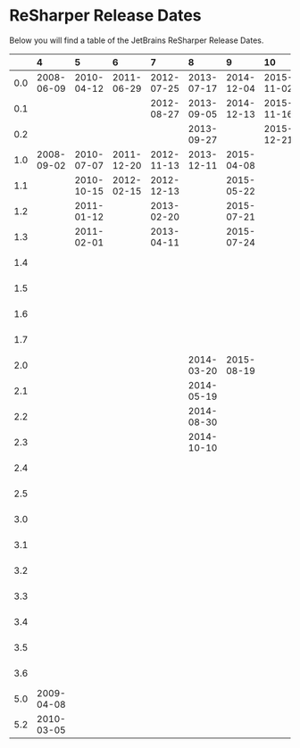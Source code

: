 # ReSharper Release Dates
Below you will find a table of the JetBrains ReSharper Release Dates.

|     | 4          | 5          | 6          | 7          | 8          | 9          | 10         | 2016       | 2017       | 2018       | 2019       | 2020       | 2021       | 2022       | 2023       | 2024       |
|----:|:-----------|:-----------|:-----------|:-----------|:-----------|:-----------|:-----------|:-----------|:-----------|:-----------|:-----------|:-----------|:-----------|:-----------|:-----------|:-----------|
| 0.0 | 2008-06-09 | 2010-04-12 | 2011-06-29 | 2012-07-25 | 2013-07-17 | 2014-12-04 | 2015-11-02 |            |            |            |            |            |            |            |            |            |
| 0.1 |            |            |            | 2012-08-27 | 2013-09-05 | 2014-12-13 | 2015-11-16 |            |            |            |            |            |            |            |            |            |
| 0.2 |            |            |            |            | 2013-09-27 |            | 2015-12-21 |            |            |            |            |            |            |            |            |            |
| 1.0 | 2008-09-02 | 2010-07-07 | 2011-12-20 | 2012-11-13 | 2013-12-11 | 2015-04-08 |            | 2016-04-14 | 2017-04-03 | 2018-04-16 | 2019-04-30 | 2020-04-16 | 2021-04-08 | 2022-04-19 | 2023-04-05 | 2024-04-09 |
| 1.1 |            | 2010-10-15 | 2012-02-15 | 2012-12-13 |            | 2015-05-22 |            | 2016-05-05 | 2017-04-07 | 2018-05-25 | 2019-05-02 | 2020-04-29 | 2021-04-10 | 2022-04-29 | 2023-04-26 | 2024-04-17 |
| 1.2 |            | 2011-01-12 |            | 2013-02-20 |            | 2015-07-21 |            | 2016-05-23 | 2017-04-28 | 2018-05-31 | 2019-06-06 | 2020-05-07 | 2021-04-23 | 2022-06-03 | 2023-05-17 | 2024-05-07 |
| 1.3 |            | 2011-02-01 |            | 2013-04-11 |            | 2015-07-24 |            |            | 2017-06-14 | 2018-07-05 | 2019-07-10 | 2020-05-19 | 2021-05-26 |            | 2023-06-22 | 2024-06-10 |
| 1.4 |            |            |            |            |            |            |            |            |            | 2018-08-02 |            | 2020-07-09 |            |            | 2023-07-18 | 2024-06-24 |
| 1.5 |            |            |            |            |            |            |            |            |            |            |            |            | 2021-07-22 |            |            | 2024-08-06 |
| 1.6 |            |            |            |            |            |            |            |            |            |            |            |            |            |            | 2024-03-15 |            |
| 1.7 |            |            |            |            |            |            |            |            |            |            |            |            |            |            | 2024-06-10 |            |
| 2.0 |            |            |            |            | 2014-03-20 | 2015-08-19 |            | 2016-08-18 | 2017-08-24 | 2018-08-21 | 2019-08-08 | 2020-08-12 | 2021-08-03 | 2022-08-02 | 2023-08-02 |            |
| 2.1 |            |            |            |            | 2014-05-19 |            |            | 2016-09-12 | 2017-09-21 | 2018-08-30 | 2019-08-20 | 2020-08-21 | 2021-08-27 | 2022-08-10 | 2023-08-24 |            |
| 2.2 |            |            |            |            | 2014-08-30 |            |            | 2016-09-13 | 2017-10-06 | 2018-09-11 | 2019-08-29 | 2020-09-10 | 2021-10-13 | 2022-08-22 | 2023-09-26 |            |
| 2.3 |            |            |            |            | 2014-10-10 |            |            | 2017-01-23 |            | 2018-09-13 | 2019-10-18 | 2020-09-18 | 2021-12-27 | 2022-09-13 | 2023-11-03 |            |
| 2.4 |            |            |            |            |            |            |            |            |            |            | 2020-01-14 | 2020-10-01 |            | 2022-11-08 | 2024-03-11 |            |
| 2.5 |            |            |            |            |            |            |            |            |            |            |            | 2020-12-18 |            |            | 2024-06-10 |            |
| 3.0 |            |            |            |            |            |            |            | 2016-12-15 | 2017-12-19 | 2018-12-18 | 2019-12-11 | 2020-12-14 | 2021-12-08 | 2022-12-07 | 2023-12-06 |            |
| 3.1 |            |            |            |            |            |            |            | 2016-12-23 | 2017-12-22 | 2018-12-27 | 2019-12-20 | 2020-12-24 | 2021-12-10 | 2022-12-21 | 2023-12-12 |            |
| 3.2 |            |            |            |            |            |            |            | 2017-01-26 | 2018-02-01 | 2019-01-30 | 2020-02-12 | 2020-12-30 | 2021-12-24 | 2023-01-27 | 2023-12-20 |            |
| 3.3 |            |            |            |            |            |            |            |            | 2018-03-02 | 2019-02-11 | 2020-02-20 | 2021-02-22 | 2022-01-31 | 2023-03-22 | 2024-01-22 |            |
| 3.4 |            |            |            |            |            |            |            |            |            | 2019-03-05 | 2020-02-28 | 2021-03-17 | 2022-03-30 |            | 2024-03-12 |            |
| 3.5 |            |            |            |            |            |            |            |            | 2018-03-23 | 2019-05-17 |            |            |            |            | 2024-04-22 |            |
| 3.6 |            |            |            |            |            |            |            |            |            |            |            |            |            |            | 2024-06-10 |            |
| 5.0 | 2009-04-08 |            |            |            |            |            |            |            |            |            |            |            |            |            |            |            |
| 5.2 | 2010-03-05 |            |            |            |            |            |            |            |            |            |            |            |            |            |            |            |